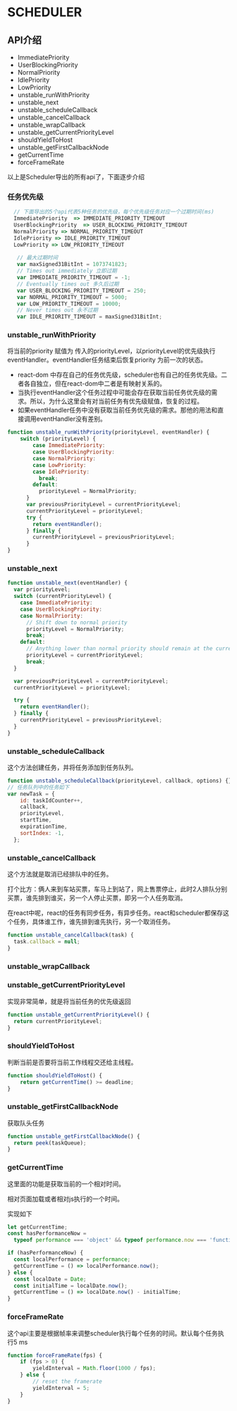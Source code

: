 # SCHEDULER

## API介绍

*  ImmediatePriority
*  UserBlockingPriority 
*  NormalPriority
*  IdlePriority
*  LowPriority
*  unstable_runWithPriority
*  unstable_next
*  unstable_scheduleCallback
*  unstable_cancelCallback
*  unstable_wrapCallback
*  unstable_getCurrentPriorityLevel
*  shouldYieldToHost
*  unstable_getFirstCallbackNode
*  getCurrentTime
*  forceFrameRate

以上是Scheduler导出的所有api了，下面逐步介绍



### 任务优先级

```js
  // 下面导出的5个api代表5种任务的优先级，每个优先级任务对应一个过期时间(ms)
  ImmediatePriority  => IMMEDIATE_PRIORITY_TIMEOUT
  UserBlockingPriority  => USER_BLOCKING_PRIORITY_TIMEOUT
  NormalPriority => NORMAL_PRIORITY_TIMEOUT
  IdlePriority => IDLE_PRIORITY_TIMEOUT
  LowPriority => LOW_PRIORITY_TIMEOUT
  
   // 最大过期时间
   var maxSigned31BitInt = 1073741823;
   // Times out immediately 立即过期
   var IMMEDIATE_PRIORITY_TIMEOUT = -1;
   // Eventually times out 多久后过期
   var USER_BLOCKING_PRIORITY_TIMEOUT = 250;
   var NORMAL_PRIORITY_TIMEOUT = 5000;
   var LOW_PRIORITY_TIMEOUT = 10000;
   // Never times out 永不过期
   var IDLE_PRIORITY_TIMEOUT = maxSigned31BitInt;

```



### unstable_runWithPriority

将当前的priority 赋值为 传入的priorityLevel，以priorityLevel的优先级执行eventHandler。eventHandler任务结束后恢复priority 为前一次的状态。

* react-dom 中存在自己的任务优先级，scheduler也有自己的任务优先级。二者各自独立，但在react-dom中二者是有映射关系的。
* 当执行eventHandler这个任务过程中可能会存在获取当前任务优先级的需求。所以，为什么这里会有对当前任务有优先级赋值，恢复的过程。
* 如果eventHandler任务中没有获取当前任务优先级的需求。那他的用法和直接调用eventHandler没有差别。

```js
function unstable_runWithPriority(priorityLevel, eventHandler) {
    switch (priorityLevel) {
        case ImmediatePriority:
        case UserBlockingPriority:
        case NormalPriority:
        case LowPriority:
        case IdlePriority:
          break;
        default:
          priorityLevel = NormalPriority;
      }
      var previousPriorityLevel = currentPriorityLevel;
      currentPriorityLevel = priorityLevel;
      try {
        return eventHandler();
      } finally {
        currentPriorityLevel = previousPriorityLevel;
      }
}
```



### unstable_next



```js
function unstable_next(eventHandler) {
  var priorityLevel;
  switch (currentPriorityLevel) {
    case ImmediatePriority:
    case UserBlockingPriority:
    case NormalPriority:
      // Shift down to normal priority
      priorityLevel = NormalPriority;
      break;
    default:
      // Anything lower than normal priority should remain at the current level.
      priorityLevel = currentPriorityLevel;
      break;
  }

  var previousPriorityLevel = currentPriorityLevel;
  currentPriorityLevel = priorityLevel;

  try {
    return eventHandler();
  } finally {
    currentPriorityLevel = previousPriorityLevel;
  }
}
```



### unstable_scheduleCallback

这个方法创建任务，并将任务添加到任务队列。

```js
function unstable_scheduleCallback(priorityLevel, callback, options) {}
// 任务队列中的任务如下
var newTask = {
    id: taskIdCounter++,
    callback,
    priorityLevel,
    startTime,
    expirationTime,
    sortIndex: -1,
  };
```



### unstable_cancelCallback

这个方法就是取消已经排队中的任务。

打个比方：俩人来到车站买票，车马上到站了，网上售票停止，此时2人排队分别买票，谁先排到谁买，另一个人停止买票，即另一个人任务取消。

在react中呢，react的任务有同步任务，有异步任务。react和scheduler都保存这个任务，具体谁工作，谁先排到谁先执行，另一个取消任务。

```js
function unstable_cancelCallback(task) {
  task.callback = null;
}
```



### unstable_wrapCallback



### unstable_getCurrentPriorityLevel

实现非常简单，就是将当前任务的优先级返回

```js
function unstable_getCurrentPriorityLevel() {
  return currentPriorityLevel;
}
```



### shouldYieldToHost

判断当前是否要将当前工作线程交还给主线程。

```js
function shouldYieldToHost() {
    return getCurrentTime() >= deadline;
}
```



### unstable_getFirstCallbackNode

获取队头任务

```js
function unstable_getFirstCallbackNode() {
  return peek(taskQueue);
}
```



### getCurrentTime

这里面的功能是获取当前的一个相对时间。

相对页面加载或者相对js执行的一个时间。

实现如下

```js
let getCurrentTime;
const hasPerformanceNow =
  typeof performance === 'object' && typeof performance.now === 'function';

if (hasPerformanceNow) {
  const localPerformance = performance;
  getCurrentTime = () => localPerformance.now();
} else {
  const localDate = Date;
  const initialTime = localDate.now();
  getCurrentTime = () => localDate.now() - initialTime;
}
```



### forceFrameRate

这个api主要是根据帧率来调整scheduler执行每个任务的时间。默认每个任务执行5 ms

```js
function forceFrameRate(fps) {
    if (fps > 0) {
        yieldInterval = Math.floor(1000 / fps);
    } else {
        // reset the framerate
        yieldInterval = 5;
    }
}
```











